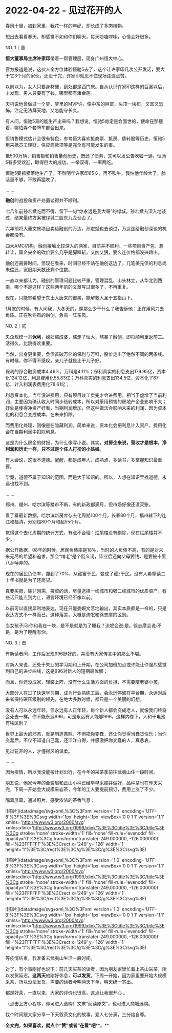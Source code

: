 # 2022-04-22 - 见过花开的人

春风十里，被封家里，我花一样的年纪，却长成了多肉植物。

想出去看看春天，却感觉不如和你们聊天，每天唠嗑啰嗦，心情会好很多。

NO. 1｜壹

**恒大董事局主席许家印**带着一帮管理层，现身广州恒大中心。

官方报道是说，这伙人全方位体验恒驰5去了，这个让许家印几次公开发话，要大干它3个月的家伙，还没干完，许家印就忍不住现场连连点赞。

以前以为，女人只要身材硬，到处都是西门庆。自从认识许家印这样的巨富以后，才发现，男人只要有了钱，哪里都有潘金莲。

天机说他曾做过一个梦，梦里的MVP许，像中东的巨富，头顶一块布，又富又恐怖。注定无法拜天地，又怎能守长久。

有人问，恒驰5真的能生产出来吗？我想说，恒驰5肯定是会面世的，使命在那摆着，哪怕弄个套牌车都会出来。

但销售模式估计会很有特色，参考恒大喜欢抵商票、抵房、债转股等历史，恒驰5用来抵员工理财、供应商款项等是完全有可能发生的事。

抵500万辆，销售额和销售量创历史，既还了债务，又可以发公告吹嘘一通，恒驰5有多受欢迎，取得巨大的成功。一举双得，一車两吃。

恒驰5要抓紧落地生产了，不然明年许家印65岁，再不吹牛，我怕他年龄大了，肺活量不够，不敢再猛吹了。

... ...

**融创**的战投和资产处置谈得并不顺利。

七八年前孙宏斌吃而不得、留下一句“你永远是我大哥”的绿城，孙宏斌去深入地谈过，结果最终方案被绿城二股东九龙仓否了。

六年前将大量文旅项目卖给融创的万达，孙宏斌也去谈过，万达连给融创深谈的机会都没有。

四大AMC机构，融创接触比较深入的两家，目前并不顺利。一些项目资产包，想转让，国企央企的砍价要么几乎是脚踝斩，又凶又狠，要么连价格都没兴趣出。

融创还需要时间，但现在看来，时间已经不站在融创这边了，几笔美元债的利息尚未偿还，宽限期天数还剩个位数。

一直以来都认为，融创的管理问题比较严重，管理混乱、山头林立，从华北到西南，哪个不是这样？这些两年前的文章写过很多了，不再重复。

现在，只能寄希望于东土大唐来的御弟，能解救大圣于五指山下。

1月底的时候，有人问我，大冬天的，穿那么少干什么？我告诉他：正在用风力去角质。正在吹冬风的融创，急需一阵东风。

NO. 2｜贰

央企规模一哥**保利**，媳妇熬成婆，熬走了恒大，熬暴了融创，即将顺利重返前三。活得久，比跳得欢重要。

当然，出身更重要，负债首破万亿的保利与万科，股价走出了绝然不同的两条线。有时候，你不得不感叹，亲儿子就是比干儿子好。

保利的综合融资成本4.46%，万科是4.11%；保利真实的利息支出179.95亿，资本化124.12亿，利息费用化55.83亿；万科真实的利息支出134.5亿，资本化了67亿，计入利润表费用化78.61亿；

利息资本化，当年没进费用，只有项目竣工卖完才会进费用，相当于虚增了当前利润，主要因为确认收入时同步结转成本，所以对采用预售的房地产企业影响不大；好处是使得净资产好看，当期利润增加，但这种做法会影响未来的利润，因为资本化的利息会变成成本，在未来扣除。

而费用化处理，则像是在隐藏利润。简单来说，资本化会把利息计入资产，费用化会在当期利润中扣除利息。

这是为什么房企的财报，为什么像写小说。其实，**对房企来说，营收才是根本，净利润和历史一样，只不过是个任人打扮的小姑娘**。

有人会说，这很不道德。醒醒，都是成年人，成熟点，多读书，多掌握知识最重要。

毕竟，道德不属于知识的范围，而是大于知识的。所以，人想在知识里找道德，永远也找不到。

... ...

郑州、福州、哈尔滨等楼市不断，有的新政都满月，但市场好像还没买账。

看了看最新数据，哈尔滨新房库存去化周期100个月，长春80个月，福州辖下的连江和福清，分别超80个月和超55个月。

觉得这个去化周期的统计方式，有点不合理：烂尾楼没有剔除，现在烂尾楼并不少。

据公开数据，08年的时候，居民负债率是18%，当时的人负债不高，有的是对未来无尽的希望和追求，那会“啃老”是个贬义词，毕业后还向父母要钱，是要被十里八乡唾弃的。

现在的居民负债率，蹦到了70%，从藏富于民，变成了藏z于民。没有人希望读二十年书就是为了还房贷。

真要买房，除非刚需，投资的话，尽量选择一线城市和强二线城市的优质资产。有些话只能点到为止，语言环境已经不像以前。

以前可以直接犀利地表达，现在只能委婉文艺地输出，其实本质都是一样的，只是表达方式不一样而已。这种落差，大概是流氓和徐志摩的区别。

当女孩子问:你和我在一块，是不是就是为了睡我？流氓会说:是。徐志摩会说:不是，是为了睡醒有你。

NO. 3｜叁

有新读者问，工作后发现996挺好的，并没有大家传言中的那么不堪。

对新人来说，还处于失业的学习期和上升期，在公司加班加点或许能让你强烈感觉到自己的进步曲线，这是996对新人的短期最优解；

而且，你还没成家，轻装上阵，没有什么生活方面的负担，不需要陪老婆小孩。

大部分人在过了快速学习期，成为行业熟练工后，会永远停留在平台期，永远对后来者保持碾压级别的领先，在绝大多数时候，都只是一个美丽的幻想。

没有人可以永远年轻，但永远有人正年轻，每个新人都会变成老人，就像我们终将会死去一样。你不能永远996，可是永远有人能够996，这样内卷下，人和干电池有啥区别？

世界上最大的邪恶，就是制造愚昧，不但把你变蠢，还让你觉得当蠢货快乐；当你变蠢后，不仅不知道自己蠢，还洋洋自得，并感激把你变蠢的人，真悲哀。

见过花开的人，才懂得风的温柔。

... ...

因为疫情，所以我没能按计划出行，在今年的采茶季前往武夷山住一段时间。

朋友说，他家今年的金骏眉和正山小种已经早早采摘并做好，品种茶也在昨天采完，下周一开始会大规模采岩茶，今年的工人要提前预订，费用上涨了不少。

隔着屏幕，通过照片，感受浓浓的茶香气息：

![图片](data:image/svg+xml,%3C%3Fxml version='1.0' encoding='UTF-8'%3F%3E%3Csvg width='1px' height='1px' viewBox='0 0 1 1' version='1.1' xmlns='http://www.w3.org/2000/svg' xmlns:xlink='http://www.w3.org/1999/xlink'%3E%3Ctitle%3E%3C/title%3E%3Cg stroke='none' stroke-width='1' fill='none' fill-rule='evenodd' fill-opacity='0'%3E%3Cg transform='translate(-249.000000, -126.000000)' fill='%23FFFFFF'%3E%3Crect x='249' y='126' width='1' height='1'%3E%3C/rect%3E%3C/g%3E%3C/g%3E%3C/svg%3E)

![图片](data:image/svg+xml,%3C%3Fxml version='1.0' encoding='UTF-8'%3F%3E%3Csvg width='1px' height='1px' viewBox='0 0 1 1' version='1.1' xmlns='http://www.w3.org/2000/svg' xmlns:xlink='http://www.w3.org/1999/xlink'%3E%3Ctitle%3E%3C/title%3E%3Cg stroke='none' stroke-width='1' fill='none' fill-rule='evenodd' fill-opacity='0'%3E%3Cg transform='translate(-249.000000, -126.000000)' fill='%23FFFFFF'%3E%3Crect x='249' y='126' width='1' height='1'%3E%3C/rect%3E%3C/g%3E%3C/g%3E%3C/svg%3E)

![图片](data:image/svg+xml,%3C%3Fxml version='1.0' encoding='UTF-8'%3F%3E%3Csvg width='1px' height='1px' viewBox='0 0 1 1' version='1.1' xmlns='http://www.w3.org/2000/svg' xmlns:xlink='http://www.w3.org/1999/xlink'%3E%3Ctitle%3E%3C/title%3E%3Cg stroke='none' stroke-width='1' fill='none' fill-rule='evenodd' fill-opacity='0'%3E%3Cg transform='translate(-249.000000, -126.000000)' fill='%23FFFFFF'%3E%3Crect x='249' y='126' width='1' height='1'%3E%3C/rect%3E%3C/g%3E%3C/g%3E%3C/svg%3E)

等疫情结束，我准备去武夷山生活一段时间。

对了，有个事刚好也说下：前几天买茶的读者，因为朋友家里忙着上茶山采茶，所以发货延迟。**这两天**他刚好休息，**可以发货**。下周一开始，因为家里要开始大规模采茶，所以没法发货，需要的读者今明两天下单，明天统一寄出。

都是好茶，一直以来，大家的评价也很高，这点让我很开心 。

（点击上方小程序，即可进入选购）文末“阅读原文”，也可进入商城选购。

找个时间跟大家分享一下天叙茶文化的故事，爱人七分满，三分给自尊。

**全文完，如果喜欢，就点个“赞”或者“在看”吧****。**